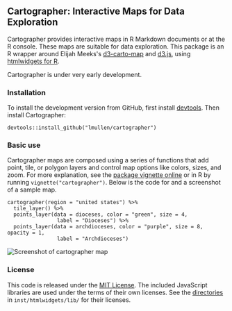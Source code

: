 ## Cartographer: Interactive Maps for Data Exploration

Cartographer provides interactive maps in R Markdown documents or at the R console. These maps are suitable for data exploration. This package is an R wrapper around Elijah Meeks's [d3-carto-map](https://github.com/emeeks/d3-carto-map) and [d3.js](http://d3js.org/), using [htmlwidgets for R](http://www.htmlwidgets.org/).

Cartographer is under very early development.

### Installation

To install the development version from GitHub, first install [devtools](https://github.com/hadley/devtools). Then install Cartographer:

```
devtools::install_github("lmullen/cartographer")
```

### Basic use

Cartographer maps are composed using a series of functions that add point, tile, or polygon layers and control map options like colors, sizes, and zoom. For more explanation, see the [package vignette online](http://lincolnmullen.com/research/cartographer/) or in R by running `vignette("cartographer")`. Below is the code for and a screenshot of a sample map.

```
cartographer(region = "united states") %>%
  tile_layer() %>%
  points_layer(data = dioceses, color = "green", size = 4,
                label = "Dioceses") %>%
  points_layer(data = archdioceses, color = "purple", size = 8, opacity = 1,
                label = "Archdioceses")
```

![Screenshot of cartographer map](https://raw.githubusercontent.com/lmullen/cartographer/master/inst/readme-screenshot.png)

### License

This code is released under the [MIT License](http://lmullen.mit-license.org/). The included JavaScript libraries are used under the terms of their own licenses. See the [directories](https://github.com/lmullen/cartographer/tree/master/inst/htmlwidgets/lib) in `inst/htmlwidgets/lib/` for their licenses.
